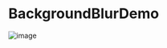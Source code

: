 # BackgroundBlurDemo

![image](https://user-images.githubusercontent.com/3993516/157986719-127a1e4e-83ea-486d-a9e1-2342bc9b64e3.png)

